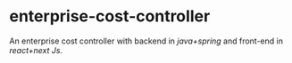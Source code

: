 # enterprise-cost-controller
An enterprise cost controller with backend in *java+spring* and front-end in *react+next Js*.
